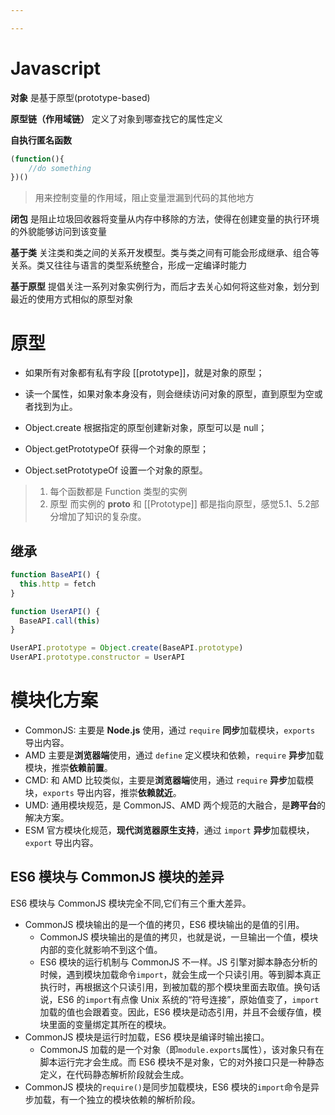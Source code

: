 ```yaml
---

---
```

# Javascript
**对象** 是基于原型(prototype-based)

**原型链（作用域链）** 定义了对象到哪查找它的属性定义

**自执行匿名函数** 


```javascript
(function(){
	//do something
})()
```
> 用来控制变量的作用域，阻止变量泄漏到代码的其他地方

**闭包** 是阻止垃圾回收器将变量从内存中移除的方法，使得在创建变量的执行环境的外貌能够访问到该变量

**基于类** 关注类和类之间的关系开发模型。类与类之间有可能会形成继承、组合等关系。类又往往与语言的类型系统整合，形成一定编译时能力

**基于原型** 提倡关注一系列对象实例行为，而后才去关心如何将这些对象，划分到最近的使用方式相似的原型对象





# 原型

* 如果所有对象都有私有字段 [[prototype]]，就是对象的原型；
* 读一个属性，如果对象本身没有，则会继续访问对象的原型，直到原型为空或者找到为止。

* Object.create 根据指定的原型创建新对象，原型可以是 null；
* Object.getPrototypeOf 获得一个对象的原型；
* Object.setPrototypeOf 设置一个对象的原型。



> 1. 每个函数都是 Function 类型的实例
> 2. 原型 而实例的 __proto__ 和 [[Prototype]] 都是指向原型，感觉5.1、5.2部分增加了知识的复杂度。



## 继承

```javascript
function BaseAPI() {
  this.http = fetch
}

function UserAPI() {
  BaseAPI.call(this)
}

UserAPI.prototype = Object.create(BaseAPI.prototype)
UserAPI.prototype.constructor = UserAPI
```

# 模块化方案
* CommonJS: 主要是 **Node.js** 使用，通过 `require` **同步**加载模块，`exports` 导出内容。
* AMD 主要是**浏览器端**使用，通过 `define` 定义模块和依赖，`require` **异步**加载模块，推崇**依赖前置**。
* CMD: 和 AMD 比较类似，主要是**浏览器端**使用，通过 `require` **异步**加载模块，`exports` 导出内容，推崇**依赖就近**。
* UMD: 通用模块规范，是 CommonJS、AMD 两个规范的大融合，是**跨平台**的解决方案。
* ESM 官方模块化规范，**现代浏览器原生支持**，通过 `import` **异步**加载模块，`export` 导出内容。



## ES6 模块与 CommonJS 模块的差异

 ES6 模块与 CommonJS 模块完全不同,它们有三个重大差异。

- CommonJS 模块输出的是一个值的拷贝，ES6 模块输出的是值的引用。
  - CommonJS 模块输出的是值的拷贝，也就是说，一旦输出一个值，模块内部的变化就影响不到这个值。
  - ES6 模块的运行机制与 CommonJS 不一样。JS 引擎对脚本静态分析的时候，遇到模块加载命令`import`，就会生成一个只读引用。等到脚本真正执行时，再根据这个只读引用，到被加载的那个模块里面去取值。换句话说，ES6 的`import`有点像 Unix 系统的“符号连接”，原始值变了，`import`加载的值也会跟着变。因此，ES6 模块是动态引用，并且不会缓存值，模块里面的变量绑定其所在的模块。
- CommonJS 模块是运行时加载，ES6 模块是编译时输出接口。
  - CommonJS 加载的是一个对象（即`module.exports`属性），该对象只有在脚本运行完才会生成。而 ES6 模块不是对象，它的对外接口只是一种静态定义，在代码静态解析阶段就会生成。
- CommonJS 模块的`require()`是同步加载模块，ES6 模块的`import`命令是异步加载，有一个独立的模块依赖的解析阶段。
